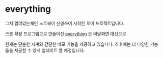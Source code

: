 # everything

그저 열려있는채인 노트북이 신경쓰여 시작한 토이 프로젝트입니다.

크롬 확장 프로그램으로 만들어진 [everything](https://chrome.google.com/webstore/detail/everything/kgpebaibpealpmokeabkbleegpiahmnf?hl=ko&authuser=0) 은 바탕화면 대신으로

현재는 단순한 시계와 간단한 메모 기능을 제공하고 있습니다. 추후에는 더 다양한 기능들을 제공할 수 있게 업데이트 할 예정입니다.